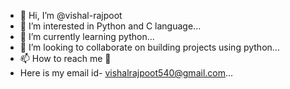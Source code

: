 - 👋 Hi, I’m @vishal-rajpoot
- 👀 I’m interested in Python and C language...
- 🌱 I’m currently learning python...
- 💞️ I’m looking to collaborate on building projects using python...
- 📫 How to reach me 📧
- Here is my email id- vishalrajpoot540@gmail.com...

<!---
vishal-rajpoot/vishal-rajpoot is a ✨ special ✨ repository because its `README.md` (this file) appears on your GitHub profile.
You can click the Preview link to take a look at your changes.
--->
